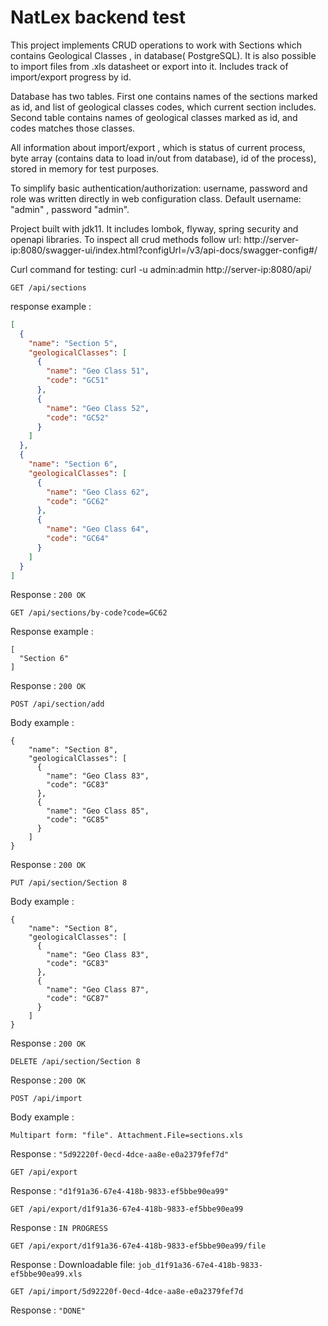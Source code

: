 # NatLex backend test

This project implements CRUD operations to work with Sections which contains Geological Classes , in database(
PostgreSQL). It is also possible to import files from .xls datasheet or export into it. Includes track of import/export
progress by id.

Database has two tables. First one contains names of the sections marked as id, and list of geological classes codes,
which current section includes. Second table contains names of geological classes marked as id, and codes matches those
classes.

All information about import/export , which is status of current process, byte array (contains data to load in/out from
database), id of the process), stored in memory for test purposes.

To simplify basic authentication/authorization: username, password and role was written directly in web configuration
class. Default username: "admin" , password "admin".

Project built with jdk11. It includes lombok, flyway, spring security and openapi libraries. To inspect all crud methods
follow url: http://server-ip:8080/swagger-ui/index.html?configUrl=/v3/api-docs/swagger-config#/

Curl command for testing: curl -u admin:admin http://server-ip:8080/api/

`GET /api/sections`

response example :
```json
[
  {
    "name": "Section 5",
    "geologicalClasses": [
      {
        "name": "Geo Class 51",
        "code": "GC51"
      },
      {
        "name": "Geo Class 52",
        "code": "GC52"
      }
    ]
  },
  {
    "name": "Section 6",
    "geologicalClasses": [
      {
        "name": "Geo Class 62",
        "code": "GC62"
      },
      {
        "name": "Geo Class 64",
        "code": "GC64"
      }
    ]
  }
]
```
Response : `200 OK`

`GET /api/sections/by-code?code=GC62`

Response example :
```
[
  "Section 6"
]
```

Response : `200 OK`

`POST /api/section/add`

Body example :
```
{
    "name": "Section 8",
    "geologicalClasses": [
      {
        "name": "Geo Class 83",
        "code": "GC83"
      },
      {
        "name": "Geo Class 85",
        "code": "GC85"
      }
    ]
}
```

Response : `200 OK`

`PUT /api/section/Section 8`

Body example :
```
{
    "name": "Section 8",
    "geologicalClasses": [
      {
        "name": "Geo Class 83",
        "code": "GC83"
      },
      {
        "name": "Geo Class 87",
        "code": "GC87"
      }
    ]
}
```

Response : `200 OK`

`DELETE /api/section/Section 8`

Response : `200 OK`

`POST /api/import`

Body example :
```
Multipart form: "file". Attachment.File=sections.xls
```
Response : `"5d92220f-0ecd-4dce-aa8e-e0a2379fef7d"`

`GET /api/export`

Response : `"d1f91a36-67e4-418b-9833-ef5bbe90ea99"`

`GET /api/export/d1f91a36-67e4-418b-9833-ef5bbe90ea99`

Response : `IN PROGRESS`

`GET /api/export/d1f91a36-67e4-418b-9833-ef5bbe90ea99/file`

Response : Downloadable file: `job_d1f91a36-67e4-418b-9833-ef5bbe90ea99.xls`

`GET /api/import/5d92220f-0ecd-4dce-aa8e-e0a2379fef7d`

Response : `"DONE"`